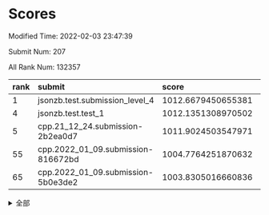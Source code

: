 # Scores

Modified Time: 2022-02-03 23:47:39

Submit Num: 207

All Rank Num: 132357

| rank |               submit               |       score        |       sigma        | pk_num |
| :--- | :--------------------------------- | :----------------- | :----------------- | :----- |
| 1    | jsonzb.test.submission_level_4     | 1012.6679450655381 | 0.7877001915268597 | 2558   |
| 4    | jsonzb.test.test_1                 | 1012.1351308970502 | 0.8057093858888872 | 2556   |
| 5    | cpp.21_12_24.submission-2b2ea0d7   | 1011.9024503547971 | 0.8299163839273864 | 2559   |
| 55   | cpp.2022_01_09.submission-816672bd | 1004.7764251870632 | 0.7182324471943731 | 2551   |
| 65   | cpp.2022_01_09.submission-5b0e3de2 | 1003.8305016660836 | 0.7053042465347663 | 2565   |


<details>
<summary>全部</summary>

| rank |                 submit                 |       score        |       sigma        | pk_num |
| :--- | :------------------------------------- | :----------------- | :----------------- | :----- |
| 1    | jsonzb.test.submission_level_4         | 1012.6679450655381 | 0.7877001915268597 | 2558   |
| 2    | gobigger.level_3.submission_level_3_18 | 1012.3277188301797 | 0.8004549524044358 | 2558   |
| 3    | gobigger.level_3.submission_level_3_14 | 1012.1482245832395 | 0.7630378906764339 | 2564   |
| 4    | jsonzb.test.test_1                     | 1012.1351308970502 | 0.8057093858888872 | 2556   |
| 5    | cpp.21_12_24.submission-2b2ea0d7       | 1011.9024503547971 | 0.8299163839273864 | 2559   |
| 6    | gobigger.level_3.submission_level_3_3  | 1011.1352181270496 | 0.7704643731364259 | 2562   |
| 7    | gobigger.level_3.submission_level_3_48 | 1011.1064401088315 | 0.751730543434342  | 2560   |
| 8    | gobigger.level_3.submission_level_3_26 | 1011.104463635256  | 0.807606742466423  | 2554   |
| 9    | gobigger.level_3.submission_level_3_37 | 1011.0914604546397 | 0.7626249313574153 | 2558   |
| 10   | gobigger.level_3.submission_level_3_25 | 1011.078499676245  | 0.7729210239720046 | 2559   |
| 11   | gobigger.level_3.submission_level_3_6  | 1011.0539685017345 | 0.7661411772107999 | 2557   |
| 12   | gobigger.level_3.submission_level_3_35 | 1011.0067692204725 | 0.7759809189755995 | 2559   |
| 13   | gobigger.level_3.submission_level_3_49 | 1010.9912539779393 | 0.7839705457634479 | 2554   |
| 14   | gobigger.level_3.submission_level_3_16 | 1010.924000863606  | 0.772207355631155  | 2564   |
| 15   | gobigger.level_3.submission_level_3_0  | 1010.7593295496304 | 0.7606760593750342 | 2554   |
| 16   | gobigger.level_3.submission_level_3_20 | 1010.7554240077692 | 0.7696235330288975 | 2552   |
| 17   | gobigger.level_3.submission_level_3_15 | 1010.750878077833  | 0.7694870131126285 | 2560   |
| 18   | gobigger.level_3.submission_level_3_38 | 1010.7348595327119 | 0.7538220089259966 | 2556   |
| 19   | gobigger.level_3.submission_level_3_34 | 1010.6263926570613 | 0.7723011078063361 | 2562   |
| 20   | gobigger.level_3.submission_level_3_24 | 1010.6030219573288 | 0.7843163692488276 | 2552   |
| 21   | gobigger.level_3.submission_level_3_32 | 1010.5654083241    | 0.7604697747193185 | 2559   |
| 22   | gobigger.level_3.submission_level_3_41 | 1010.5240731351939 | 0.7479798478852764 | 2557   |
| 23   | gobigger.level_3.submission_level_3_33 | 1010.3658076649725 | 0.7791701080213401 | 2561   |
| 24   | gobigger.level_3.submission_level_3_31 | 1010.3556049164458 | 0.7664319304468225 | 2554   |
| 25   | gobigger.level_3.submission_level_3_30 | 1010.3316438767907 | 0.7418449020750449 | 2554   |
| 26   | gobigger.level_3.submission_level_3_9  | 1010.3040924396769 | 0.7892234142577779 | 2554   |
| 27   | gobigger.level_3.submission_level_3_29 | 1010.2064570424658 | 0.7530811302593826 | 2560   |
| 28   | gobigger.level_3.submission_level_3_46 | 1010.1482647353257 | 0.7633964188047437 | 2555   |
| 29   | gobigger.level_3.submission_level_3_1  | 1010.1384832822522 | 0.7479727326324483 | 2557   |
| 30   | gobigger.level_3.submission_level_3_44 | 1010.0590812281956 | 0.7573308276524698 | 2559   |
| 31   | gobigger.level_3.submission_level_3_13 | 1009.935292060065  | 0.7604331330764987 | 2557   |
| 32   | gobigger.level_3.submission_level_3_28 | 1009.9050301134137 | 0.7463613803486591 | 2557   |
| 33   | gobigger.level_3.submission_level_3_10 | 1009.8886023534569 | 0.752350203697002  | 2560   |
| 34   | gobigger.level_3.submission_level_3_40 | 1009.841174086154  | 0.7689114777816962 | 2560   |
| 35   | gobigger.level_3.submission_level_3_12 | 1009.6673634656169 | 0.7583180139465315 | 2558   |
| 36   | gobigger.level_3.submission_level_3_43 | 1009.6559623076676 | 0.7463617339628469 | 2557   |
| 37   | gobigger.level_3.submission_level_3_21 | 1009.6370877870603 | 0.756233560701977  | 2557   |
| 38   | gobigger.level_3.submission_level_3_19 | 1009.6366307932775 | 0.7492079093081879 | 2553   |
| 39   | gobigger.level_3.submission_level_3_36 | 1009.5521602777051 | 0.751938062460822  | 2558   |
| 40   | gobigger.level_3.submission_level_3_8  | 1009.4995328147867 | 0.7419948412498133 | 2557   |
| 41   | gobigger.level_3.submission_level_3_4  | 1009.4914052709877 | 0.7602248091088971 | 2559   |
| 42   | gobigger.level_3.submission_level_3_17 | 1009.4015691041128 | 0.7575883225999248 | 2560   |
| 43   | gobigger.level_3.submission_level_3_7  | 1009.3658122787841 | 0.756789176706109  | 2556   |
| 44   | gobigger.level_3.submission_level_3_22 | 1009.2601018495084 | 0.7452577434249765 | 2561   |
| 45   | gobigger.level_3.submission_level_3_2  | 1009.2533559870174 | 0.7671698044030951 | 2557   |
| 46   | gobigger.level_3.submission_level_3_42 | 1009.1834583396608 | 0.7526088098553869 | 2559   |
| 47   | gobigger.level_3.submission_level_3_27 | 1009.047352168782  | 0.7563733900312704 | 2557   |
| 48   | gobigger.level_3.submission_level_3_45 | 1008.9463261063086 | 0.7384456461649281 | 2560   |
| 49   | gobigger.level_3.submission_level_3_47 | 1008.8506480911683 | 0.7518097987208087 | 2559   |
| 50   | gobigger.level_3.submission_level_3_11 | 1008.6642509464648 | 0.7653098088511672 | 2556   |
| 51   | gobigger.level_3.submission_level_3_39 | 1008.6198728399437 | 0.7485877005826224 | 2556   |
| 52   | gobigger.level_3.submission_level_3_5  | 1008.6097064724662 | 0.7469063370465538 | 2560   |
| 53   | gobigger.level_3.submission_level_3_23 | 1008.279133715239  | 0.7432633289854742 | 2563   |
| 54   | gobigger.level_1.submission_level_1_21 | 1004.9377111634025 | 0.7260916080100113 | 2553   |
| 55   | cpp.2022_01_09.submission-816672bd     | 1004.7764251870632 | 0.7182324471943731 | 2551   |
| 56   | gobigger.level_1.submission_level_1_38 | 1004.6909997961945 | 0.7160114832685902 | 2559   |
| 57   | gobigger.level_1.submission_level_1_32 | 1004.6904412883663 | 0.7282869707786409 | 2559   |
| 58   | gobigger.level_1.submission_level_1_43 | 1004.4572300148477 | 0.7148705289443446 | 2554   |
| 59   | gobigger.level_1.submission_level_1_48 | 1004.2410203244375 | 0.7133915373505754 | 2555   |
| 60   | gobigger.level_1.submission_level_1_26 | 1004.0363576009825 | 0.7141105914241483 | 2556   |
| 61   | gobigger.level_1.submission_level_1_33 | 1003.9563946389242 | 0.7152050652588877 | 2555   |
| 62   | gobigger.level_1.submission_level_1_18 | 1003.8944459980821 | 0.7261238070593258 | 2557   |
| 63   | gobigger.level_1.submission_level_1_7  | 1003.8794710319231 | 0.7222772341554515 | 2554   |
| 64   | gobigger.level_1.submission_level_1_40 | 1003.8536974769198 | 0.7383504261045769 | 2559   |
| 65   | cpp.2022_01_09.submission-5b0e3de2     | 1003.8305016660836 | 0.7053042465347663 | 2565   |
| 66   | gobigger.level_1.submission_level_1_9  | 1003.7972715367364 | 0.7198863271726352 | 2559   |
| 67   | gobigger.level_1.submission_level_1_45 | 1003.782150796947  | 0.7222583063562812 | 2554   |
| 68   | gobigger.level_1.submission_level_1_12 | 1003.7720797061689 | 0.71805545395246   | 2556   |
| 69   | gobigger.level_1.submission_level_1_4  | 1003.7124078442292 | 0.7195369849917863 | 2559   |
| 70   | gobigger.level_1.submission_level_1_35 | 1003.6575973783993 | 0.7161690887488441 | 2554   |
| 71   | gobigger.level_1.submission_level_1_39 | 1003.6303003561975 | 0.7073330930491526 | 2555   |
| 72   | gobigger.level_1.submission_level_1_16 | 1003.6185536013753 | 0.714065960433926  | 2563   |
| 73   | gobigger.level_1.submission_level_1_14 | 1003.5857427448249 | 0.7108287470329517 | 2558   |
| 74   | gobigger.level_1.submission_level_1_15 | 1003.5157714506521 | 0.7244163760686275 | 2558   |
| 75   | gobigger.level_1.submission_level_1_23 | 1003.4885058626737 | 0.7187118247828064 | 2556   |
| 76   | gobigger.level_1.submission_level_1_6  | 1003.4224274897367 | 0.7210346851486833 | 2556   |
| 77   | gobigger.level_1.submission_level_1_8  | 1003.406590313515  | 0.7288440134233098 | 2560   |
| 78   | gobigger.level_1.submission_level_1_13 | 1003.298435896971  | 0.7094770818574354 | 2560   |
| 79   | gobigger.level_1.submission_level_1_28 | 1003.1948167864414 | 0.7097450330156638 | 2558   |
| 80   | gobigger.level_1.submission_level_1_29 | 1003.1911414631693 | 0.7219382720619273 | 2555   |
| 81   | gobigger.level_1.submission_level_1_27 | 1003.1775483818434 | 0.7209904099138831 | 2557   |
| 82   | gobigger.level_1.submission_level_1_20 | 1003.1702653347744 | 0.7244739217613688 | 2558   |
| 83   | gobigger.level_1.submission_level_1_5  | 1003.1475824406284 | 0.7159000283634476 | 2560   |
| 84   | gobigger.level_1.submission_level_1_25 | 1003.0941535309153 | 0.7086718667010088 | 2554   |
| 85   | gobigger.level_1.submission_level_1_47 | 1003.0926502866224 | 0.7159854100084196 | 2555   |
| 86   | gobigger.level_1.submission_level_1_31 | 1003.0579603808483 | 0.7102628249073005 | 2554   |
| 87   | gobigger.level_1.submission_level_1_24 | 1002.9904725118611 | 0.7141214502206901 | 2560   |
| 88   | gobigger.level_1.submission_level_1_49 | 1002.980980819399  | 0.7302178875198274 | 2563   |
| 89   | gobigger.level_1.submission_level_1_1  | 1002.9738985988043 | 0.704320000896719  | 2558   |
| 90   | gobigger.level_1.submission_level_1_41 | 1002.9606313932541 | 0.7187208988897978 | 2553   |
| 91   | gobigger.level_1.submission_level_1_10 | 1002.9591138451876 | 0.7161715289381937 | 2559   |
| 92   | gobigger.level_1.submission_level_1_36 | 1002.9380447304023 | 0.7132713102431236 | 2556   |
| 93   | gobigger.level_1.submission_level_1_46 | 1002.9164592057726 | 0.7224568742287198 | 2550   |
| 94   | gobigger.level_1.submission_level_1_42 | 1002.8519391107901 | 0.726428132690662  | 2564   |
| 95   | gobigger.level_1.submission_level_1_37 | 1002.7717808415277 | 0.718775765950993  | 2557   |
| 96   | gobigger.level_1.submission_level_1_30 | 1002.7104671949998 | 0.7113185656716108 | 2555   |
| 97   | gobigger.level_1.submission_level_1_0  | 1002.468524779219  | 0.7162953700576463 | 2555   |
| 98   | gobigger.level_1.submission_level_1_19 | 1002.4627784000544 | 0.7146954875446064 | 2556   |
| 99   | gobigger.level_1.submission_level_1_22 | 1002.4050320207111 | 0.7173498516403424 | 2555   |
| 100  | gobigger.level_1.submission_level_1_11 | 1002.3493688611153 | 0.7069837766992975 | 2550   |
| 101  | gobigger.level_1.submission_level_1_3  | 1002.2976045233823 | 0.7132450180885909 | 2556   |
| 102  | gobigger.level_1.submission_level_1_44 | 1002.2776966852512 | 0.7250470021392312 | 2560   |
| 103  | gobigger.level_1.submission_level_1_17 | 1002.2599458770015 | 0.7123557028472071 | 2559   |
| 104  | gobigger.level_1.submission_level_1_34 | 1002.1356356558746 | 0.7089283254809999 | 2559   |
| 105  | gobigger.level_1.submission_level_1_2  | 1002.063739197821  | 0.708355433579177  | 2562   |
| 106  | gobigger.random.submission_random_7    | 998.0067684364018  | 0.707189984904486  | 2554   |
| 107  | gobigger.random.submission_random_1    | 997.3603228865516  | 0.7173437127023247 | 2556   |
| 108  | gobigger.random.submission_random_37   | 997.0361341509407  | 0.7186033301954168 | 2556   |
| 109  | gobigger.random.submission_random_25   | 996.9992116190193  | 0.7068839738620247 | 2557   |
| 110  | gobigger.random.submission_random_47   | 996.6722671598827  | 0.7065532139951322 | 2559   |
| 111  | gobigger.random.submission_random_6    | 996.6666119713849  | 0.7125261486831531 | 2558   |
| 112  | gobigger.random.submission_random_19   | 996.6231148655344  | 0.7007084999244322 | 2556   |
| 113  | gobigger.random.submission_random_14   | 996.5072512540703  | 0.7143675487558572 | 2557   |
| 114  | gobigger.random.submission_random_39   | 996.4478365397811  | 0.7200599819990866 | 2556   |
| 115  | gobigger.random.submission_random_34   | 996.4075780574797  | 0.7101109977681682 | 2558   |
| 116  | gobigger.random.submission_random_10   | 996.3332068107937  | 0.7079565602370468 | 2558   |
| 117  | gobigger.random.submission_random_38   | 996.2958781332429  | 0.6953477284895805 | 2556   |
| 118  | gobigger.random.submission_random_30   | 996.293463908868   | 0.720115345562789  | 2555   |
| 119  | gobigger.random.submission_random_36   | 996.2490039206176  | 0.7075781294228414 | 2556   |
| 120  | gobigger.random.submission_random_18   | 996.2347425492867  | 0.7127013170164112 | 2556   |
| 121  | gobigger.random.submission_random_0    | 996.2224371746538  | 0.7225777971055334 | 2557   |
| 122  | gobigger.random.submission_random_16   | 996.2158430109937  | 0.7036993758210099 | 2557   |
| 123  | gobigger.random.submission_random_3    | 996.2100329576368  | 0.703023786808173  | 2558   |
| 124  | gobigger.random.submission_random_24   | 996.1011041963457  | 0.7097021882930518 | 2559   |
| 125  | gobigger.random.submission_random_8    | 996.1004772001389  | 0.7034648394563268 | 2560   |
| 126  | gobigger.random.submission_random_5    | 996.0395431887526  | 0.7142098519215169 | 2559   |
| 127  | gobigger.random.submission_random_12   | 995.9243824673899  | 0.7104666324781999 | 2556   |
| 128  | gobigger.random.submission_random_32   | 995.8964740893659  | 0.7156384968573953 | 2556   |
| 129  | gobigger.random.submission_random_35   | 995.8782319876826  | 0.7165527566671201 | 2561   |
| 130  | gobigger.random.submission_random_42   | 995.8665469487058  | 0.7143292208469798 | 2563   |
| 131  | gobigger.random.submission_random_41   | 995.7626495313331  | 0.7136870164679776 | 2558   |
| 132  | gobigger.random.submission_random_49   | 995.6810099795251  | 0.7113532479401075 | 2562   |
| 133  | gobigger.random.submission_random_33   | 995.6375676634982  | 0.7091187553014    | 2559   |
| 134  | gobigger.random.submission_random_31   | 995.6263051410778  | 0.6996444516539074 | 2559   |
| 135  | gobigger.random.submission_random_2    | 995.5648627348771  | 0.7113257433991286 | 2554   |
| 136  | gobigger.random.submission_random_15   | 995.563159318325   | 0.7160653663777614 | 2557   |
| 137  | gobigger.random.submission_random_43   | 995.4952896088223  | 0.7058248426097846 | 2557   |
| 138  | gobigger.random.submission_random_13   | 995.4903477078201  | 0.7191456149817111 | 2557   |
| 139  | gobigger.random.submission_random_11   | 995.4462652387078  | 0.7351489414612471 | 2563   |
| 140  | gobigger.random.submission_random_20   | 995.3120069516178  | 0.708156590004023  | 2561   |
| 141  | gobigger.random.submission_random_22   | 995.2892856678749  | 0.7108017925828175 | 2555   |
| 142  | gobigger.random.submission_random_28   | 995.2634284455852  | 0.7222373768124142 | 2559   |
| 143  | gobigger.random.submission_random_48   | 995.238937877414   | 0.7119758973867736 | 2555   |
| 144  | gobigger.random.submission_random_44   | 995.2335803844869  | 0.7043794684549847 | 2560   |
| 145  | gobigger.random.submission_random_4    | 995.1639252374649  | 0.7262859516777681 | 2557   |
| 146  | gobigger.random.submission_random_27   | 995.1594124429126  | 0.7136490280719272 | 2559   |
| 147  | gobigger.random.submission_random_9    | 995.1191207163985  | 0.711748489634008  | 2562   |
| 148  | gobigger.random.submission_random_29   | 995.0978719394487  | 0.7177555275587079 | 2558   |
| 149  | gobigger.random.submission_random_17   | 995.0171908220829  | 0.718290833212996  | 2558   |
| 150  | gobigger.random.submission_random_26   | 994.9727290950781  | 0.709318267981974  | 2556   |
| 151  | gobigger.random.submission_random_46   | 994.9575826477871  | 0.7287980451969446 | 2552   |
| 152  | gobigger.random.submission_random_40   | 994.8716281772294  | 0.7202133243478106 | 2556   |
| 153  | gobigger.random.submission_random_23   | 994.7658775346023  | 0.7131769373222507 | 2561   |
| 154  | gobigger.random.submission_random_21   | 994.5112977063321  | 0.7201994542874792 | 2552   |
| 155  | gobigger.random.submission_random_45   | 994.1878809504285  | 0.7180740918851483 | 2558   |
| 156  | gobigger.level_2.submission_level_2_17 | 993.5900254892352  | 0.7264895193885036 | 2557   |
| 157  | gobigger.level_2.submission_level_2_3  | 993.5395183840353  | 0.7477517300069266 | 2559   |
| 158  | gobigger.level_2.submission_level_2_7  | 993.4636524248112  | 0.7306700640685027 | 2561   |
| 159  | gobigger.level_2.submission_level_2_16 | 993.3182077300444  | 0.7171025229061467 | 2558   |
| 160  | gobigger.level_2.submission_level_2_13 | 993.054010654788   | 0.7294980808019961 | 2555   |
| 161  | gobigger.level_2.submission_level_2_20 | 992.8240733476258  | 0.7343311020455465 | 2552   |
| 162  | gobigger.level_2.submission_level_2_30 | 992.7563999694689  | 0.739909215649535  | 2560   |
| 163  | gobigger.level_2.submission_level_2_47 | 992.7470151222109  | 0.7384099257351396 | 2555   |
| 164  | gobigger.level_2.submission_level_2_1  | 992.6420353389159  | 0.7467356936850329 | 2557   |
| 165  | gobigger.level_2.submission_level_2_31 | 992.6343216943482  | 0.756508843162571  | 2562   |
| 166  | gobigger.level_2.submission_level_2_27 | 992.6185760705957  | 0.7424593532535132 | 2561   |
| 167  | gobigger.level_2.submission_level_2_29 | 992.6047635310763  | 0.7316478687402364 | 2561   |
| 168  | gobigger.level_2.submission_level_2_9  | 992.5364774594126  | 0.74833512626232   | 2560   |
| 169  | gobigger.level_2.submission_level_2_0  | 992.5001989731343  | 0.7492406760330905 | 2559   |
| 170  | gobigger.level_2.submission_level_2_34 | 992.4851300934764  | 0.7423172533480955 | 2557   |
| 171  | gobigger.level_2.submission_level_2_42 | 992.4540029280519  | 0.7429117248686284 | 2562   |
| 172  | gobigger.level_2.submission_level_2_19 | 992.3979201348799  | 0.7365894006297024 | 2556   |
| 173  | gobigger.level_2.submission_level_2_41 | 992.3825606301148  | 0.7305062859213516 | 2559   |
| 174  | gobigger.level_2.submission_level_2_14 | 992.2934652018834  | 0.7576670581650211 | 2555   |
| 175  | gobigger.level_2.submission_level_2_49 | 992.2926971044943  | 0.7466167145401889 | 2558   |
| 176  | gobigger.level_2.submission_level_2_6  | 992.2657353678231  | 0.7476558706558774 | 2559   |
| 177  | gobigger.level_2.submission_level_2_28 | 992.1838859781034  | 0.727100348708212  | 2557   |
| 178  | gobigger.level_2.submission_level_2_40 | 992.0618797292725  | 0.744401583768376  | 2559   |
| 179  | gobigger.level_2.submission_level_2_8  | 991.9996311332463  | 0.740568187192745  | 2553   |
| 180  | gobigger.level_2.submission_level_2_10 | 991.9953346149148  | 0.7482162232376532 | 2557   |
| 181  | gobigger.level_2.submission_level_2_25 | 991.9617628811326  | 0.7416827964594218 | 2561   |
| 182  | gobigger.level_2.submission_level_2_2  | 991.8634425120742  | 0.7597166808819912 | 2555   |
| 183  | gobigger.level_2.submission_level_2_33 | 991.8304114864587  | 0.7580293873959003 | 2563   |
| 184  | gobigger.level_2.submission_level_2_36 | 991.8287536049316  | 0.7294758718311375 | 2558   |
| 185  | gobigger.level_2.submission_level_2_18 | 991.763960587906   | 0.7662968625837644 | 2554   |
| 186  | gobigger.level_2.submission_level_2_46 | 991.7437979157664  | 0.7511250630106124 | 2557   |
| 187  | gobigger.level_2.submission_level_2_11 | 991.6930129298761  | 0.7389096977917493 | 2556   |
| 188  | gobigger.level_2.submission_level_2_37 | 991.6778541953728  | 0.756374881141744  | 2557   |
| 189  | gobigger.level_2.submission_level_2_48 | 991.63422118655    | 0.7434779736220777 | 2558   |
| 190  | gobigger.level_2.submission_level_2_39 | 991.5875777452491  | 0.747991618956161  | 2554   |
| 191  | gobigger.level_2.submission_level_2_32 | 991.4915028340214  | 0.7372293674451921 | 2558   |
| 192  | gobigger.level_2.submission_level_2_24 | 991.4268920669281  | 0.7367083099592494 | 2555   |
| 193  | gobigger.level_2.submission_level_2_44 | 991.4248503042099  | 0.7745533480418311 | 2558   |
| 194  | gobigger.level_2.submission_level_2_5  | 991.3448249701974  | 0.7386872666033635 | 2560   |
| 195  | gobigger.level_2.submission_level_2_4  | 991.2302578855897  | 0.7474483983734935 | 2563   |
| 196  | gobigger.level_2.submission_level_2_35 | 991.1836929568799  | 0.7343078567782455 | 2561   |
| 197  | gobigger.level_2.submission_level_2_22 | 991.1796529906869  | 0.7498240540230215 | 2560   |
| 198  | gobigger.level_2.submission_level_2_38 | 991.1486533134521  | 0.7620475939438083 | 2562   |
| 199  | gobigger.level_2.submission_level_2_12 | 991.073564782138   | 0.7638634354150761 | 2556   |
| 200  | gobigger.level_2.submission_level_2_23 | 990.9793537173065  | 0.7670221942053952 | 2559   |
| 201  | gobigger.level_2.submission_level_2_15 | 990.8841695589573  | 0.7447318799249995 | 2556   |
| 202  | gobigger.level_2.submission_level_2_26 | 990.8320614351766  | 0.7676405734930989 | 2559   |
| 203  | gobigger.level_2.submission_level_2_21 | 990.7548118126365  | 0.743359865222481  | 2557   |
| 204  | gobigger.level_2.submission_level_2_45 | 990.6577345529391  | 0.7589450617986075 | 2560   |
| 205  | gobigger.level_2.submission_level_2_43 | 990.5827801775936  | 0.7499263007232573 | 2558   |
| 206  | gobigger.none.submission_none_1        | 977.5053135179007  | 1.4848550188889238 | 2560   |
| 207  | gobigger.none.submission_none_0        | 976.9099843244356  | 1.4365915872048696 | 2560   |

</details>